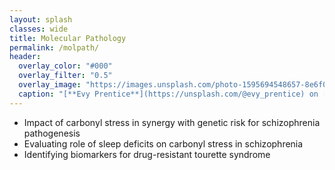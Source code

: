 ```yaml
---
layout: splash
classes: wide
title: Molecular Pathology
permalink: /molpath/
header:
  overlay_color: "#000"
  overlay_filter: "0.5"
  overlay_image: "https://images.unsplash.com/photo-1595694548657-8e6f0d681f8a?ixlib=rb-1.2.1&ixid=MnwxMjA3fDB8MHxwaG90by1wYWdlfHx8fGVufDB8fHx8&auto=format&fit=crop&w=1776&q=80"
  caption: "[**Evy Prentice**](https://unsplash.com/@evy_prentice) on [*Unsplash*](https://unsplash.com)"
---
```

* Impact of carbonyl stress in synergy with genetic risk for schizophrenia pathogenesis
* Evaluating role of sleep deficits on carbonyl stress in schizophrenia
* Identifying biomarkers for drug-resistant tourette syndrome
